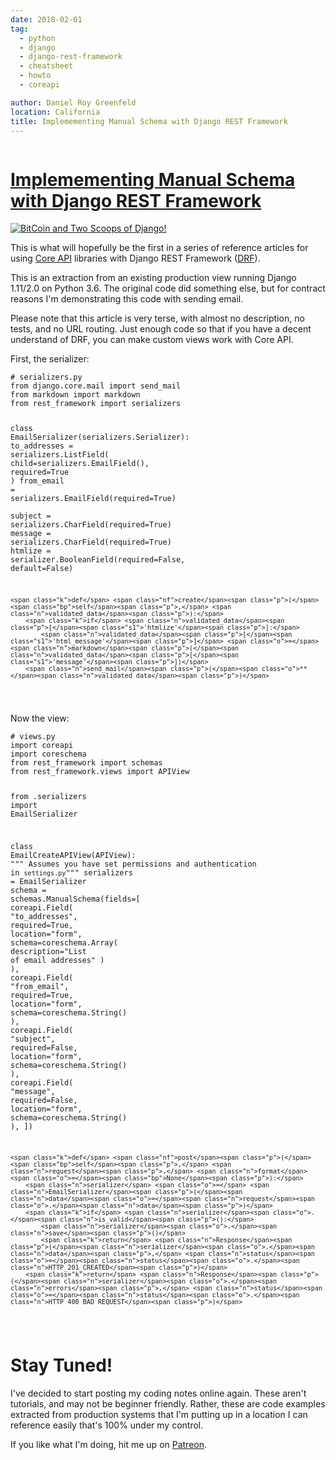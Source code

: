 ```yaml
---
date: 2018-02-01
tag:
  - python
  - django
  - django-rest-framework
  - cheatsheet
  - howto
  - coreapi

author: Daniel Roy Greenfeld
location: California
title: Implemementing Manual Schema with Django REST Framework
---
```


<div class="twelve wide column">
  <h1 class="ui block header">
    <div class="content">
      <a href="/manual-schema-django-rest-framework "
        >Implemementing Manual Schema with Django REST Framework</a
      >
    </div>
  </h1>
  <p>
    <a
      href="https://www.pydanny.com/manual-schema-django-rest-framework "
      target="_blank"
      ><img
        alt="BitCoin and Two Scoops of Django!"
        src="https://raw.githubusercontent.com/pydanny/pydanny.github.com/master/static/drf.png"
    /></a>
  </p>
  <p>
    This is what will hopefully be the first in a series of reference articles
    for using
    <a href="http://www.coreapi.org/" target="_blank">Core API</a> libraries
    with Django REST Framework (<a
      href="http://www.django-rest-framework.org/"
      target="_blank"
      >DRF</a
    >).
  </p>
  <p>
    This is an extraction from an existing production view running Django
    1.11/2.0 on Python 3.6. The original code did something else, but for
    contract reasons I'm demonstrating this code with sending email.
  </p>
  <p>
    Please note that this article is very terse, with almost no description, no
    tests, and no URL routing. Just enough code so that if you have a decent
    understand of DRF, you can make custom views work with Core API.
  </p>
  <p>First, the serializer:</p>
  <div class="codehilite ui secondary segment">
    <pre><span></span><code><span class="c1"># serializers.py</span>
<span class="kn">from</span> <span class="nn">django.core.mail</span> <span class="kn">import</span> <span class="n">send_mail</span>
<span class="kn">from</span> <span class="nn">markdown</span> <span class="kn">import</span> <span class="n">markdown</span>
<span class="kn">from</span> <span class="nn">rest_framework</span> <span class="kn">import</span> <span class="n">serializers</span>

<span class="k">class</span> <span class="nc">EmailSerializer</span><span class="p">(</span><span class="n">serializers</span><span class="o">.</span><span class="n">Serializer</span><span class="p">):</span>
<span class="n">to_addresses</span> <span class="o">=</span> <span class="n">serializers</span><span class="o">.</span><span class="n">ListField</span><span class="p">(</span>
<span class="n">child</span><span class="o">=</span><span class="n">serializers</span><span class="o">.</span><span class="n">EmailField</span><span class="p">(),</span>
<span class="n">required</span><span class="o">=</span><span class="bp">True</span>
<span class="p">)</span>
<span class="n">from_email</span> <span class="o">=</span> <span class="n">serializers</span><span class="o">.</span><span class="n">EmailField</span><span class="p">(</span><span class="n">required</span><span class="o">=</span><span class="bp">True</span><span class="p">)</span>  
 <span class="n">subject</span> <span class="o">=</span> <span class="n">serializers</span><span class="o">.</span><span class="n">CharField</span><span class="p">(</span><span class="n">required</span><span class="o">=</span><span class="bp">True</span><span class="p">)</span>
<span class="n">message</span> <span class="o">=</span> <span class="n">serializers</span><span class="o">.</span><span class="n">CharField</span><span class="p">(</span><span class="n">required</span><span class="o">=</span><span class="bp">True</span><span class="p">)</span>
<span class="n">htmlize</span> <span class="o">=</span> <span class="n">serializer</span><span class="o">.</span><span class="n">BooleanField</span><span class="p">(</span><span class="n">required</span><span class="o">=</span><span class="bp">False</span><span class="p">,</span> <span class="n">default</span><span class="o">=</span><span class="bp">False</span><span class="p">)</span>

    <span class="k">def</span> <span class="nf">create</span><span class="p">(</span><span class="bp">self</span><span class="p">,</span> <span class="n">validated_data</span><span class="p">):</span>
        <span class="k">if</span> <span class="n">validated_data</span><span class="p">[</span><span class="s1">'htmlize'</span><span class="p">]:</span>
            <span class="n">validated_data</span><span class="p">[</span><span class="s1">'html_message'</span><span class="p">]</span> <span class="o">=</span> <span class="n">markdown</span><span class="p">(</span><span class="n">validated_data</span><span class="p">[</span><span class="s1">'message'</span><span class="p">])</span>
        <span class="n">send_mail</span><span class="p">(</span><span class="o">**</span><span class="n">validated_data</span><span class="p">)</span>

</code></pre>
  </div>

  <p>Now the view:</p>
  <div class="codehilite ui secondary segment">
    <pre><span></span><code><span class="c1"># views.py</span>
<span class="kn">import</span> <span class="nn">coreapi</span>
<span class="kn">import</span> <span class="nn">coreschema</span>
<span class="kn">from</span> <span class="nn">rest_framework</span> <span class="kn">import</span> <span class="n">schemas</span>
<span class="kn">from</span> <span class="nn">rest_framework.views</span> <span class="kn">import</span> <span class="n">APIView</span>

<span class="kn">from</span> <span class="nn">.serializers</span> <span class="kn">import</span> <span class="n">EmailSerializer</span>

<span class="k">class</span> <span class="nc">EmailCreateAPIView</span><span class="p">(</span><span class="n">APIView</span><span class="p">):</span>
<span class="sd">""" Assumes you have set permissions and authentication in `settings.py`"""</span>
<span class="n">serializers</span> <span class="o">=</span> <span class="n">EmailSerializer</span>
<span class="n">schema</span> <span class="o">=</span> <span class="n">schemas</span><span class="o">.</span><span class="n">ManualSchema</span><span class="p">(</span><span class="n">fields</span><span class="o">=</span><span class="p">[</span>
<span class="n">coreapi</span><span class="o">.</span><span class="n">Field</span><span class="p">(</span>
<span class="s2">"to_addresses"</span><span class="p">,</span>
<span class="n">required</span><span class="o">=</span><span class="bp">True</span><span class="p">,</span>
<span class="n">location</span><span class="o">=</span><span class="s2">"form"</span><span class="p">,</span>
<span class="n">schema</span><span class="o">=</span><span class="n">coreschema</span><span class="o">.</span><span class="n">Array</span><span class="p">(</span>
<span class="n">description</span><span class="o">=</span><span class="s2">"List of email addresses"</span>
<span class="p">)</span>
<span class="p">),</span>
<span class="n">coreapi</span><span class="o">.</span><span class="n">Field</span><span class="p">(</span>
<span class="s2">"from_email"</span><span class="p">,</span>
<span class="n">required</span><span class="o">=</span><span class="bp">True</span><span class="p">,</span>
<span class="n">location</span><span class="o">=</span><span class="s2">"form"</span><span class="p">,</span>
<span class="n">schema</span><span class="o">=</span><span class="n">coreschema</span><span class="o">.</span><span class="n">String</span><span class="p">()</span>
<span class="p">),</span>
<span class="n">coreapi</span><span class="o">.</span><span class="n">Field</span><span class="p">(</span>
<span class="s2">"subject"</span><span class="p">,</span>
<span class="n">required</span><span class="o">=</span><span class="bp">False</span><span class="p">,</span>
<span class="n">location</span><span class="o">=</span><span class="s2">"form"</span><span class="p">,</span>
<span class="n">schema</span><span class="o">=</span><span class="n">coreschema</span><span class="o">.</span><span class="n">String</span><span class="p">()</span>
<span class="p">),</span>
<span class="n">coreapi</span><span class="o">.</span><span class="n">Field</span><span class="p">(</span>
<span class="s2">"message"</span><span class="p">,</span>
<span class="n">required</span><span class="o">=</span><span class="bp">False</span><span class="p">,</span>
<span class="n">location</span><span class="o">=</span><span class="s2">"form"</span><span class="p">,</span>
<span class="n">schema</span><span class="o">=</span><span class="n">coreschema</span><span class="o">.</span><span class="n">String</span><span class="p">()</span>
<span class="p">),</span>
<span class="p">])</span>

    <span class="k">def</span> <span class="nf">post</span><span class="p">(</span><span class="bp">self</span><span class="p">,</span> <span class="n">request</span><span class="p">,</span> <span class="n">format</span><span class="o">=</span><span class="bp">None</span><span class="p">):</span>
        <span class="n">serializer</span> <span class="o">=</span> <span class="n">EmailSerializer</span><span class="p">(</span><span class="n">data</span><span class="o">=</span><span class="n">request</span><span class="o">.</span><span class="n">data</span><span class="p">)</span>
        <span class="k">if</span> <span class="n">serializer</span><span class="o">.</span><span class="n">is_valid</span><span class="p">():</span>
            <span class="n">serializer</span><span class="o">.</span><span class="n">save</span><span class="p">()</span>
            <span class="k">return</span> <span class="n">Response</span><span class="p">(</span><span class="n">serializer</span><span class="o">.</span><span class="n">data</span><span class="p">,</span> <span class="n">status</span><span class="o">=</span><span class="n">status</span><span class="o">.</span><span class="n">HTTP_201_CREATED</span><span class="p">)</span>
        <span class="k">return</span> <span class="n">Response</span><span class="p">(</span><span class="n">serializer</span><span class="o">.</span><span class="n">errors</span><span class="p">,</span> <span class="n">status</span><span class="o">=</span><span class="n">status</span><span class="o">.</span><span class="n">HTTP_400_BAD_REQUEST</span><span class="p">)</span>

</code></pre>
  </div>

  <h1 id="stay-tuned">Stay Tuned!</h1>
  <p>
    I've decided to start posting my coding notes online again. These aren't
    tutorials, and may not be beginner friendly. Rather, these are code examples
    extracted from production systems that I'm putting up in a location I can
    reference easily that's 100% under my control.
  </p>
  <p>
    If you like what I'm doing, hit me up on
    <a href="https://www.patreon.com/danielroygreenfeld" target="_blank"
      >Patreon</a
    >.
  </p>
  </div>

